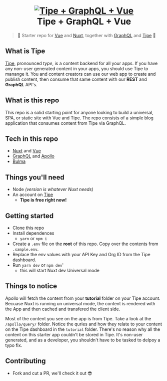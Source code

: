 <h1 align="center">
  <br>
  <a href="https://tipe.io"><img src="https://cdn.tipe.io/tipe/tgn.png?w=800" alt="Tipe + GraphQL + Vue"></a>
  <br>
  Tipe + GraphQL + Vue
  <br>
</h1>


> :tada: Starter repo for [Vue]() and [Nuxt](), together with [GraphQL]() and [Tipe](https://tipe.io) :100:

## What is Tipe
[Tipe](https://tipe.io), pronounced *type*, is a content backend for all your apps. If you have any non-user generated content in your apps, you should use Tipe to manange it. You and content creators can use our web app to create and publish content, then consume that same content with our **REST** and **GraphQL** API's. 

## What is this repo
This repo is a solid starting point for anyone looking to build a universal, SPA, or static site with Vue and Tipe. The repo consists of a simple blog application that consumes content from Tipe via GraphQL.

## Tech in this repo
* [Nuxt]() and [Vue]()
* [GraphQL]() and [Apollo]()
* [Bulma]()


## Things you'll need
* Node *(version is whatever Nuxt needs)*
* An account on [Tipe](https://tipe.io)
	* **Tipe is free right now!**

## Getting started
* Clone this repo
* Install dependences
	* `yarn` or `npm i`
* Create a `.env` file on the **root** of this repo. Copy over the contents from `.sample.env`.
* Replace the env values with your API Key and Org ID from the Tipe dashboard.
* Run `yarn dev` or `npm dev`'
	* this will start Nuxt dev Universal mode

## Things to notice
Apollo will fetch the content from your **tutorial** folder on your Tipe account. Becuase Nuxt is running un universal mode, the content is rendered with the App and then cached and transfered the client side.

Most of the content you see on the app is from Tipe. Take a look at the `/apollo/query/` folder. Notice the quries and how they relate to your content on the Tipe dashboard in the `tutorial` folder. There's no reason why all the content on this starter app couldn't be stored in Tipe. It's non-user generated, and as a developer, you shouldn't have to be tasked to delpoy a typo fix.

## Contributing
* Fork and cut a PR, we'll check it out :sunglasses:
